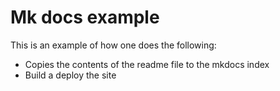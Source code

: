 # Mk docs example

This is an example of how one does the following:

* Copies the contents of the readme file to the mkdocs index
* Build a deploy the site